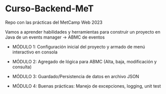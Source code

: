 # Curso-Backend-MeT
 Repo con las prácticas del MetCamp Web 2023

Vamos a aprender habilidades y herramientas para construir un proyecto en Java de un events manager -> ABMC de eventos

- MÓDULO 1: Configuración inicial del proyecto y armado de menú interactivo en consola

- MÓDULO 2: Agregado de lógica para ABMC (Alta, baja, modificación y consulta)

- MÓDULO 3: Guardado/Persistencia de datos en archivo JSON

- MÓDULO 4: Buenas prácticas: Manejo de excepciones, logging, unit test

